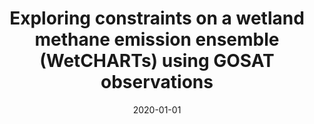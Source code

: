---
title: "Exploring constraints on a wetland methane emission ensemble (WetCHARTs) using GOSAT observations"
collection: publications
permalink: /publication/2020-01-01-Parker20205669
date: 2020-01-01
venue: 'Biogeosciences'
paperurl: 'https://doi.org/10.5194/bg-17-5669-2020'
citation: 'Parker et al., <b>Exploring constraints on a wetland methane emission ensemble (WetCHARTs) using GOSAT observations</b>, Biogeosciences, 2020-01-01, 10.5194/bg-17-5669-2020'
---